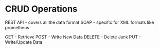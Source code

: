 # CRUD Operations

REST API - covers all the data format
SOAP - specific for XML formats like prometheus

GET - Retrieve
POST - Write New Data
DELETE - Delete Junk
PUT - Write/Update Data